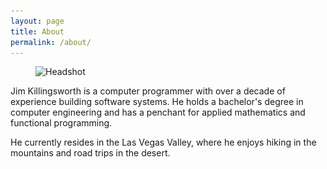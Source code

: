 ```yaml
---
layout: page
title: About
permalink: /about/
---
```


<figure class="floating">
  <img width="180" height="320" alt="Headshot"
    srcset="
      ./assets/headshot-utah-720.jpg 4x,
      ./assets/headshot-utah-540.jpg 3x,
      ./assets/headshot-utah-360.jpg 2x,
      ./assets/headshot-utah-180.jpg 1x"
    src="./assets/headshot-utah-180.jpg" />
</figure>

Jim Killingsworth is a computer programmer with over a decade of experience building software systems. He holds a bachelor's degree in computer engineering and has a penchant for applied mathematics and functional programming.

He currently resides in the Las Vegas Valley, where he enjoys hiking in the mountains and road trips in the desert.
